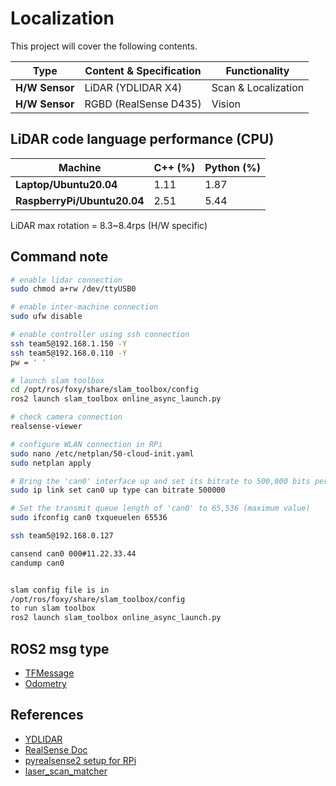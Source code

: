 # Localization

This project will cover the following contents.

| Type              | Content & Specification | Functionality            |
|-------------------|-------------------------|--------------------------|
| **H/W Sensor**    | LiDAR (YDLIDAR X4)      | Scan & Localization      |
| **H/W Sensor**    | RGBD (RealSense D435)   | Vision                   |

## LiDAR code language performance (CPU)

| Machine                     | C++ (%) | Python (%) |
|-----------------------------|---------|------------|
| **Laptop/Ubuntu20.04**      | 1.11    | 1.87       |
| **RaspberryPi/Ubuntu20.04** | 2.51    | 5.44       |

LiDAR max rotation = 8.3~8.4rps (H/W specific)

## Command note
```bash
# enable lidar connection
sudo chmod a+rw /dev/ttyUSB0  

# enable inter-machine connection
sudo ufw disable

# enable controller using ssh connection
ssh team5@192.168.1.150 -Y
ssh team5@192.168.0.110 -Y
pw = ' '

# launch slam toolbox
cd /opt/ros/foxy/share/slam_toolbox/config
ros2 launch slam_toolbox online_async_launch.py

# check camera connection
realsense-viewer

# configure WLAN connection in RPi
sudo nano /etc/netplan/50-cloud-init.yaml
sudo netplan apply

# Bring the 'can0' interface up and set its bitrate to 500,000 bits per second
sudo ip link set can0 up type can bitrate 500000

# Set the transmit queue length of 'can0' to 65,536 (maximum value)
sudo ifconfig can0 txqueuelen 65536

ssh team5@192.168.0.127

cansend can0 000#11.22.33.44
candump can0


slam config file is in
/opt/ros/foxy/share/slam_toolbox/config
to run slam toolbox
ros2 launch slam_toolbox online_async_launch.py
```

## ROS2 msg type
- [TFMessage](https://docs.ros.org/en/melodic/api/tf2_msgs/html/msg/TFMessage.html)
- [Odometry](https://docs.ros2.org/foxy/api/nav_msgs/msg/Odometry.html)

## References

- [YDLIDAR](https://github.com/YDLIDAR)
- [RealSense Doc](https://dev.intelrealsense.com/docs/docs-get-started)
- [pyrealsense2 setup for RPi](https://github.com/IntelRealSense/librealsense/issues/12462)
- [laser_scan_matcher](https://github.com/AlexKaravaev/ros2_laser_scan_matcher)
